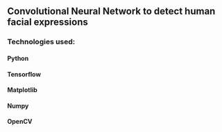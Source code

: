 ## Convolutional Neural Network to detect human facial expressions

### Technologies used:

#### Python
#### Tensorflow
#### Matplotlib
#### Numpy 
#### OpenCV
